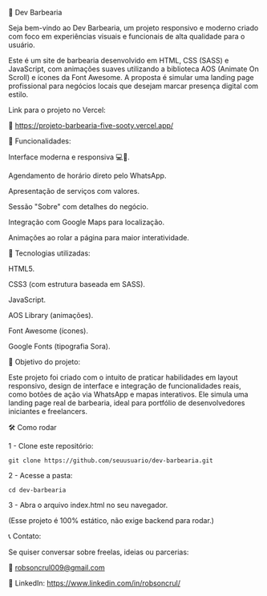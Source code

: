 💈 Dev Barbearia

Seja bem-vindo ao Dev Barbearia, um projeto responsivo e moderno criado com foco em experiências visuais e funcionais de alta qualidade para o usuário.

Este é um site de barbearia desenvolvido em HTML, CSS (SASS) e JavaScript, com animações suaves utilizando a biblioteca AOS (Animate On Scroll) e ícones da Font Awesome. A proposta é simular uma landing page profissional para negócios locais que desejam marcar presença digital com estilo.

Link para o projeto no Vercel:

🪮
https://projeto-barbearia-five-sooty.vercel.app/

🚀 Funcionalidades:

Interface moderna e responsiva 💻📱.

Agendamento de horário direto pelo WhatsApp.

Apresentação de serviços com valores.

Sessão "Sobre" com detalhes do negócio.

Integração com Google Maps para localização.

Animações ao rolar a página para maior interatividade.

🧰 Tecnologias utilizadas:

HTML5.

CSS3 (com estrutura baseada em SASS).

JavaScript.

AOS Library (animações).

Font Awesome (ícones).

Google Fonts (tipografia Sora).

🎯 Objetivo do projeto:

Este projeto foi criado com o intuito de praticar habilidades em layout responsivo, design de interface e integração de funcionalidades reais, como botões de ação via WhatsApp e mapas interativos. Ele simula uma landing page real de barbearia, ideal para portfólio de desenvolvedores iniciantes e freelancers.

🛠️ Como rodar

1 - Clone este repositório:

    git clone https://github.com/seuusuario/dev-barbearia.git

2 - Acesse a pasta:

    cd dev-barbearia

3 - Abra o arquivo index.html no seu navegador.

(Esse projeto é 100% estático, não exige backend para rodar.)

📞 Contato:

Se quiser conversar sobre freelas, ideias ou parcerias:

📧 robsoncrul009@gmail.com

💼 LinkedIn: https://www.linkedin.com/in/robsoncrul/


